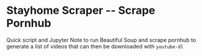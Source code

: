 # Stayhome Scraper -- Scrape Pornhub

Quick script and Jupyter Note to run Beautiful Soup and scrape pornhub to generate a list of videos that can then be downloaded with ```youtube-dl```